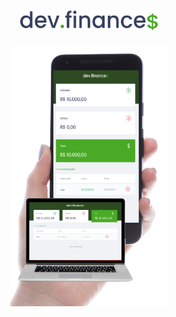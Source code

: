  <h1 align="center">
  <img alt="dev.finances" title="dev.finances" src="assets/logo.svg" width="220px" />
</h1>
<p align="center">
  <img alt="dev.finances" src="./screens.png" width="50%">
</p>
 
